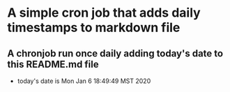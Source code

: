 A simple cron job that adds daily timestamps to markdown file
============================================================
## A chronjob run once daily adding today's date to this README.md file
* today's date is Mon Jan  6 18:49:49 MST 2020
